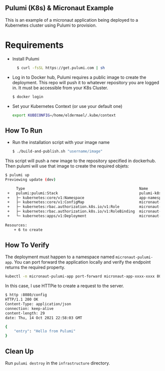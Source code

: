 ## Pulumi (K8s) & Micronaut Example

This is an example of a micronaut application being deployed to a
Kubernetes cluster using Pulumi to provision.

# Requirements

- Install Pulumi
  ```bash
    $ curl -fsSL https://get.pulumi.com | sh
  ```
  
- Log in to Docker hub, Pulumi requires a public image to create the
  deployment. This repo will push it to whatever repository you are logged
  in. It must be accessible from your K8s Cluster.

  ```bash
  $ docker login
  ```

- Set your Kubernetes Context (or use your default one)
  ```bash
  export KUBECONFIG=/home/eldermael/.kube/context
  ```

## How To Run

- Run the installation script with your image name

  ```bash
  $ ./build-and-publish.sh "username/image"
  ```
  
This script will push a new image to the repository specified in dockerhub.
Then pulumi will use that image to create the required objets:

```bash
$ pulumi up
Previewing update (dev)

     Type                                                    Name                      Plan       
 +   pulumi:pulumi:Stack                                     pulumi-k8s-app-dev        create     
 +   ├─ kubernetes:core/v1:Namespace                         app-namespace             create     
 +   ├─ kubernetes:core/v1:ConfigMap                         micronaut-configmap       create     
 +   ├─ kubernetes:rbac.authorization.k8s.io/v1:Role         micronaut-configmap-role  create     
 +   ├─ kubernetes:rbac.authorization.k8s.io/v1:RoleBinding  micronaut-rolebinding     create     
 +   └─ kubernetes:apps/v1:Deployment                        micronaut-app             create     
 
Resources:
    + 6 to create

```

## How To Verify

The deployment must happen to a namespace named `micronaut-pulumi-app`. You
can port forward the application locally and verify the endpoint returns
the required property.

```bash
kubectl -n micronaut-pulumi-app port-forward micronaut-app-xxxx-xxxx 8080
```

In this case, I use HTTPie to create a request to the server.

```bash
$ http :8080/config
HTTP/1.1 200 OK
Content-Type: application/json
connection: keep-alive
content-length: 29
date: Thu, 14 Oct 2021 22:58:03 GMT

{
    "entry": "Hello from Pulumi"
}
```

## Clean Up

Run `pulumi destroy` in the `infrastructure` directory.